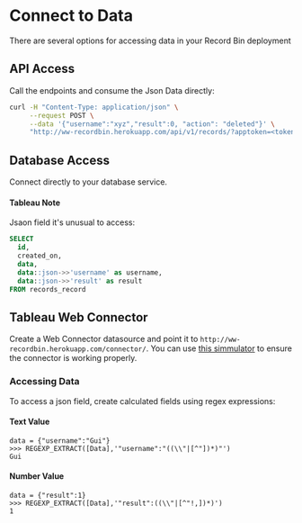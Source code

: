 # Connect to Data

There are several options for accessing data in your Record Bin deployment

## API Access

Call the endpoints and consume the Json Data directly:

```bash
curl -H "Content-Type: application/json" \
     --request POST \
     --data '{"username":"xyz","result":0, "action": "deleted"}' \
     "http://ww-recordbin.herokuapp.com/api/v1/records/?apptoken=<token>
```

## Database Access

Connect directly to your database service.

#### Tableau Note

Jsaon field it's unusual to access:

```SQL
SELECT
  id,
  created_on,
  data,
  data::json->>'username' as username,
  data::json->>'result' as result
FROM records_record
```

## Tableau Web Connector

Create a Web Connector datasource and point it to `http://ww-recordbin.herokuapp.com/connector/`.
You can use [this simmulator](http://tableau.github.io/webdataconnector/Simulator/) to ensure the connector is working properly.

### Accessing Data

To access a json field, create calculated fields using regex expressions:

#### Text Value

```
data = {"username":"Gui"}
>>> REGEXP_EXTRACT([Data],'"username":"((\\"|[^"])*)"')
Gui
```

#### Number Value

```
data = {"result":1}
>>> REGEXP_EXTRACT([Data],'"result":((\\"|[^"!,])*)')
1
```
